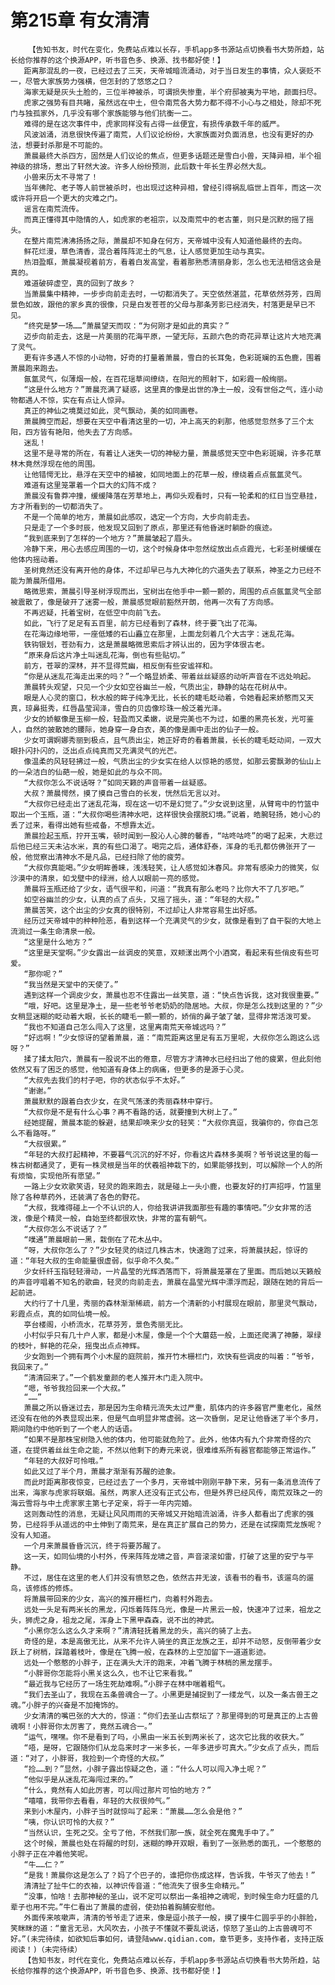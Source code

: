 # 第215章 有女清清
        【告知书友，时代在变化，免费站点难以长存，手机app多书源站点切换看书大势所趋，站长给你推荐的这个换源APP，听书音色多、换源、找书都好使！】
       距离那混乱的一夜，已经过去了三天，天帝城暗流涌动，对于当日发生的事情，众人褒贬不一，尽管大家族势力强横，但怎封的了悠悠之口？
       海家无疑是灰头土脸的，三位半神被杀，可谓损失惨重，半个府邸被夷为平地，颜面扫尽。
       虎家之强势有目共睹，虽然远在中土，但令南荒各大势力都不得不小心与之相处，除却不死门与独孤家外，几乎没有哪个家族能够与他们抗衡一二。
       难得的是在这次事件中，虎家同样没有占得一丝便宜，有损传承数千年的威严。
       风波汹涌，消息很快传遍了南荒，人们议论纷纷，大家族面对负面消息，也没有更好的办法，想要封杀那是不可能的。
       萧晨最终大杀四方，固然是人们议论的焦点，但更多话题还是雪白小兽，天降异相，半个祖神级的排场，惹出了轩然大波。许多人纷纷预测，此后数十年长生界必然大乱。
       小兽来历太不寻常了！
       当年佛陀、老子等人前世被杀时，也出现过这种异相，曾经引得祸乱临世上百年，而这一次或许将开启一个更大的灾难之门。
       谣言在南荒流传。
       而真正懂得其中隐情的人，如虎家的老祖宗，以及南荒中的老古董，则只是沉默的摇了摇头。
       在整片南荒沸沸扬扬之际，萧晨却不知身在何方，天帝城中没有人知道他最终的去向。
       鲜花烂漫，草色清香，混合着阵阵泥土的气息，让人感觉更加生动与真实。
       热泪盈眶，萧晨凝视着前方，看着白发高堂，看着那熟悉清丽身影，怎么也无法相信这会是真的。
       难道破碎虚空，真的回到了故乡？
       当萧晨集中精神，一步步向前走去时，一切都消失了。天空依然湛蓝，花草依然芬芳，四周景色如故，跟他的家乡真的很像，只是白发苍苍的父母与那条芳影已经消失，村落更是早已不见。
       “终究是梦一场……”萧晨望天而叹：“为何刚才是如此的真实？”
       迈步向前走去，这是一片美丽的花海平原，一望无际，五颜六色的奇花异草让这片大地充满了灵气。
       更有许多遇人不惊的小动物，好奇的打量着萧晨，雪白的长耳兔，色彩斑斓的五色鹿，围着萧晨跑来跑去。
       氤氲灵气，似薄烟一般，在百花瑶草间缭绕，在阳光的照射下，如彩霞一般绚丽。
       “这是什么地方？”萧晨充满了疑惑，这里真的像是出世的净土一般，没有世俗之气，连小动物都遇人不惊，实在有点让人惊异。
       真正的神仙之境莫过如此，灵气飘动，美的如同画卷。
       萧晨腾空而起，想要在天空中看清这里的一切，冲上高天的刹那，他感觉忽然多了三个太阳，四方皆有艳阳，他失去了方向感。
       迷乱！
       这里不是寻常的所在，有着让人迷失一切的神秘力量，萧晨感觉天空中色彩斑斓，许多花草林木竟然浮现在他的周围。
       让他错愕无比，悬浮在天空中的植被，如同地面上的花草一般，缭绕着点点氤氲灵气。
       难道有这里笼罩着一个巨大的幻阵不成？
       萧晨没有鲁莽冲撞，缓缓降落在芳草地上，再仰头观看时，只有一轮柔和的红日当空悬挂，方才所看到的一切都消失了。
       不是一个简单的地方，萧晨如此感叹，选定一个方向，大步向前走去。
       只是走了一个多时辰，他发现又回到了原点，那里还有他昏迷时躺卧的痕迹。
       “我到底来到了怎样的一个地方？”萧晨皱起了眉头。
       冷静下来，用心去感应周围的一切，这个时候身体中忽然绽放出点点霞光，七彩圣树缓缓在他体内摇动着。
       圣树竟然还没有离开他的身体，不过却早已与九大神化的穴道失去了联系，神圣之力已经不能为萧晨所借用。
       略微思索，萧晨引导圣树浮现而出，宝树出在他手中一颤一颤的，周围的点点氤氲灵气全部被震散了，像是破开了迷雾一般，萧晨感觉眼前豁然开朗，他再一次有了方向感。
       不再迟疑，托着宝树，在低空中向前飞去。
       如此，飞行了足足有五百里，前方已经看到了森林，终于要飞出了花海。
       在花海边缘地带，一座低矮的石山矗立在那里，上面龙刻着几个大古字：迷乱花海。
       铁钩银划，苍劲有力，这是萧晨略微思索后才辨认出的，因为字体很古老。
       “原来身后这片净土叫迷乱花海，倒也有些贴切。”
       前方，苍翠的深林，并不显得荒幽，相反倒有些安谧祥和。
       “你是从迷乱花海走出来的吗？”一个略显娇柔、带着丝丝疑惑的动听声音在不远处响起。
       萧晨转头观望，只见一个少女如空谷幽兰一般，气质出尘，静静的站在花树从中。
       眼是人心灵的窗口，秋水般的眸子纯净无比，长长的睫毛眨动着，令她看起来娇憨而又天真，琼鼻挺秀，红唇晶莹润泽，雪白的贝齿像珍珠一般泛着光泽。
       少女的娇躯像是玉柳一般，轻盈而又柔嫩，说是完美也不为过，如墨的黑亮长发，光可鉴人，自然的披散她的腰际，她身穿一身白衣，美的像是画中走出的仙子一般。
       少女可谓婀娜秀丽到极点，且气质出尘，她正好奇的看着萧晨，长长的睫毛眨动间，一双大眼扑闪扑闪的，泛出点点纯真而又充满灵气的光芒。
       像温柔的风轻轻拂过一般，气质出尘的少女实在给人以惊艳的感觉，如那云雾飘渺的仙山上的一朵洁白的仙葩一般，她是如此的与众不同。
       “大叔你怎么不说话呀？”如同天籁的声音带着一丝疑惑。
       大叔？萧晨愕然，摸了摸自己雪白的长发，恍然后无言以对。
       “大叔你已经走出了迷乱花海，现在这一切不是幻觉了。”少女说到这里，从臂弯中的竹篮中取出一个玉瓶，道：“大叔你喝些清神水吧，这样很快会摆脱幻境。”说着，皓腕轻扬，她小心的丢了过来，看得出她有些戒备，不想靠太近。
       萧晨捡起玉瓶，拧开玉嘴，顿时闻到一股沁人心脾的馨香，“咕咚咕咚”的喝了起来，大悲过后他已经三天未沾水米，真的有些口渴了。喝完之后，通体舒泰，浑身的毛孔都仿佛张开了一般，他觉察出清神水不是凡品，已经扫除了他的疲劳。
       “大叔你真能喝。”少女明眸善睐，浅浅轻笑，让人感觉如沐春风。非常有感染力的微笑，似沙漠中的清泉，如戈壁中的绿洲，给人以眼前一亮的感觉。
       萧晨将玉瓶还给了少女，语气很平和，问道：“我真有那么老吗？比你大不了几岁吧。”
       如空谷幽兰的少女，认真的点了点头，又摇了摇头，道：“年轻的大叔。”
       萧晨苦笑，这个出尘的少女真的很特别，不过却让人非常容易生出好感。
       经历过天帝城中的种种险恶，看到这样一个充满灵气的少女，就像是看到了自干裂的大地上流淌过一条生命清泉一般。
       “这里是什么地方？”
       “这里是天堂啊。”少女露出一丝调皮的笑意，双颊漾出两个小酒窝，看起来有些俏皮有些可爱。
       “那你呢？”
       “我当然是天堂中的天使了。”
       遇到这样一个调皮少女，萧晨也忍不住露出一丝笑意，道：“快点告诉我，这对我很重要。”
       “哦，好吧。这里是净土，是一些老爷爷老奶奶的隐居地。大叔，你是怎么找到这里的？”少女稍显迷糊的眨动着大眼，长长的睫毛一颤一颤的，娇俏的鼻子皱了皱，显得非常活泼可爱。
       “我也不知道自己怎么闯入了这里，这里离南荒天帝城远吗？”
       “好远啊！”少女惊讶的望着萧晨，道：“南荒距离这里足有五万里呢，大叔你怎么跑这么远呀？”
       揉了揉太阳穴，萧晨有一股说不出的倦意，尽管方才清神水已经扫出了他的疲累，但此刻他依然又有了困乏的感觉，他知道有身体上的病痛，但更多的是源于心灵。
       “大叔先去我们的村子吧，你的状态似乎不太好。”
       “谢谢。”
       萧晨默默的跟着白衣少女，在灵气荡漾的秀丽森林中穿行。
       “大叔你是不是有什么心事？再不看路的话，就要撞到大树上了。”
       经她提醒，萧晨本能的躲避，结果却唤来少女的轻笑：“大叔你真逗，我骗你的，你自己怎么不看路呀。”
       “大叔很累。”
       “年轻的大叔打起精神，不要暮气沉沉的好不好，你看这片森林多美啊？爷爷说这里的每一株古树都通灵了，更有一株灵根是当年的伏羲祖神栽下的，如果能够找到，可以解除一个人的所有烦恼，实现他所有愿望。”
       一路上少女欢歌笑语，轻灵的跑来跑去，就是碰上一头小鹿，也要友好的打声招呼，竹篮里除了各种草药外，还装满了各色的野花。
       “大叔，我难得碰上一个不认识的人，你给我讲讲我面那些有趣的事情吧。”少女非常的活泼，像是个精灵一般，自始至终都很欢快，非常的富有朝气。
       “大叔你怎么不说话了？”
       “噗通”萧晨眼前一黑，栽倒在了花木丛中。
       “呀，大叔你怎么了？”少女轻灵的绕过几株古木，快速跑了过来，将萧晨扶起，惊讶的道：“年轻大叔的生命能量很虚弱，似乎命不久矣。”
       少女纤纤玉指轻轻滑动，一片晶莹的光辉洒落而下，将萧晨笼罩在了里面。而后她以天籁般的声音哼唱着不知名的歌曲，轻灵的向前走去，萧晨在晶莹光辉中漂浮而起，跟随在她的背后一起前进。
       大约行了十几里，秀丽的森林渐渐稀疏，前方一个清新的小村展现在眼前，那里灵气飘动，彩霞点点，真的如同仙境一般。
       亭台楼阁，小桥流水，花草芬芳，景色秀丽无比。
       小村似乎只有几十户人家，都是小木屋，像是一个个大蘑菇一般，上面还爬满了神藤，翠绿的枝叶，鲜艳的花朵，摇曳出点点神辉。
       少女跑到一个拥有两个小木屋的庭院前，推开竹木栅栏门，欢快有些调皮的叫着：“爷爷，我回来了。”
       “清清回来了。”一个鹤发童颜的老人推开木门走入院中。
       “嗯，爷爷我捡回来一个大叔。”
       “……”
       萧晨之所以昏迷过去，那是因为生命精元流失太过严重，肌体内的许多器官严重老化，虽然还没有在他的外表显现出来，但是气血明显非常虚弱。这一次昏倒，足足让他昏迷了半个多月，期间隐约中他听到了一个老人的话语。
       “如果不是那株宝树隐入他的体内，他可能就危险了。此外，他体内有九个非常奇怪的穴道，在提供着丝丝生命之能，不然以他剩下的寿元来说，很难维系所有器官都能够正常运作。”
       “年轻的大叔好可怜哦。”
       如此又过了半个月，萧晨才渐渐有苏醒的迹象。
       而此时距离那夜惊变，已经过去了一个多月，天帝城中刚刚平静下来，另有一条消息流传了出来，海家与虎家将联姻。虽然，两家人还没有正式公布，但是外界已经风传，南荒双珠之一的海云雪将与中土虎家家主第七子定亲，将于一年内完婚。
       这则轰动性的消息，无疑让风风雨雨的天帝城又开始暗流汹涌，许多人都看出了虎家的强势，已经将手从遥远的中土伸到了南荒来，是在真正扩展自己的势力，还是在试探南荒龙族呢？没有人知道。
       一个月来萧晨昏昏沉沉，终于将要苏醒了。
       这一天，如同仙境的小村外，传来阵阵龙啸之音，声音滚滚如雷，打破了这里的安宁与平静。
       不过，居住在这里的老人们并没有愤怒之色，依然古井无波，该看书的看书，该遛鸟的遛鸟，该修炼的修炼。
       将萧晨带回来的少女，高兴的推开栅栏门，向着村外跑去。
       远处一头足有两米长的黑龙，闪烁着阵阵乌光，像是一片黑云一般，快速冲了过来，祖龙之头，狮虎之身，祖龙之尾，浑身上下黑甲森森，说不出的神武。
       “小黑你怎么这么久才来啊？”清清轻抚着黑龙的头，高兴的骑了上去。
       奇怪的是，本是高傲无比，从来不允许人骑坐的真正龙族之王，却并不动怒，反倒带着少女跃上了树梢，踩踏着枝叶，像是在飞腾一般，在森林的上空加留下一道道影迹。
       远处一个憨憨的小胖子，正在满头大汗的跑来，冲着飞腾于林梢的黑龙摆手。
       “小胖哥你怎能将小黑关这么久，也不让它来看我。”
       “最近我与它经历了一场生死劫难啊。”小胖子在林中喘着粗气。
       “我们去圣山了，我现在五条兽魂合一了。小黑更是捕捉到了一缕龙气，以及一条古兽王之魂。”小胖子的兴奋是不加掩饰的。
       少女清清的嘴巴张的大大的，惊道：“你们去圣山古祭坛了？那里得到的可是真正的上古兽魂啊！小胖哥你太厉害了，竟然五魂合一。”
       “运气，嘿嘿。你不是看到了吗，小黑由一米五长到两米长了，这次它比我的收获大。”
       “唔，是呀，它跟随你们从龙岛来时才一米多长，一年多进步可真大。”少女点了点头，而后道：“对了，小胖哥，我捡到一个奇怪的大叔。”
       “捡……到？”显然，小胖子露出惊疑之色，道：“什么人可以闯入净土呢？”
       “他似乎是从迷乱花海闯过来的。”
       “什么，竟然有人如此厉害，可以闯过那片可怕的地方？”
       “嘻嘻，我带你去看看，年轻的大叔很帅气。”
       来到小木屋内，小胖子当时就惊叫了起来：“萧晨……怎么会是他？”
       “咦，你认识可怜的大叔？”
       “当然认识，生死之交。全亏了他，不然我们那一族，就全死在魔鬼手中了。”
       这个时候，萧晨也处在将醒的时刻，迷糊的睁开双眼，看到了一张熟悉的面孔，一个憨憨的小胖子正在冲着他笑呢。
       “牛……仁？”
       “是我！萧晨你这是怎么了？妈了个巴子的，谁把你伤成这样，告诉我，牛爷灭了他去！”
       清清扯了扯牛仁的衣袖，以神识传音道：“他流失了很多生命精元。”
       “没事，怕啥！去那神秘的圣山，说不定可以祭出一条祖神之魂呢，到时候生命力旺盛的几辈子也用不完。”牛仁看出了萧晨的虚弱，使劲拍着胸脯安慰他。
       外面传来咳嗽声，清清的爷爷走了进来，像是逗小孩子一般，摸了摸牛仁圆乎乎的小胖脸，笑眯眯的道：“童言无忌，大风吹去，小孩子不懂就不要乱说话，惊怒了圣山的上古兽魂可不好。”(未完待续，如欲知后事如何，请登陆www.qidian.com，章节更多，支持作者，支持正版阅读！)（未完待续）
       【告知书友，时代在变化，免费站点难以长存，手机app多书源站点切换看书大势所趋，站长给你推荐的这个换源APP，听书音色多、换源、找书都好使！】